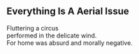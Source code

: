 Everything Is A Aerial Issue
----------------------------
Fluttering a circus  
performed in the delicate wind.  
For home was absurd and morally negative.  
